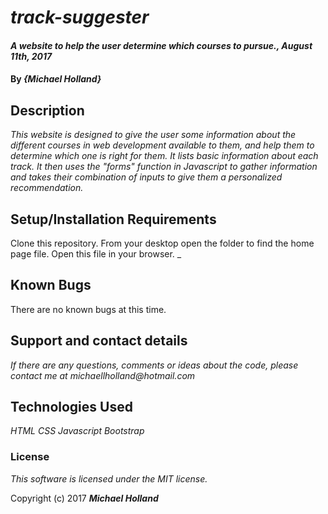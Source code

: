 # _track-suggester_

#### _A website to help the user determine which courses to pursue., August 11th, 2017_

#### By _**{Michael Holland}**_

## Description

_This website is designed to give the user some information about the different courses in web development available to them, and help them to determine which one is right for them. It lists basic information about each track. It then uses the "forms" function in Javascript to gather information and takes their combination of inputs to give them a personalized recommendation._

## Setup/Installation Requirements

Clone this repository. From your desktop open the folder to find the home page file. Open this file in your browser.
_

## Known Bugs

There are no known bugs at this time.

## Support and contact details

_If there are any questions, comments or ideas about the code, please contact me at michaellholland@hotmail.com_

## Technologies Used

_HTML
  CSS
  Javascript
  Bootstrap_

### License

*This software is licensed under the MIT license.*

Copyright (c) 2017 **_Michael Holland_**

